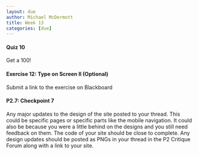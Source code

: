 ```yaml
---
layout: due
author: Michael McDermott
title: Week 13
categories: [due]
---
```

#### Quiz 10
Get a 100!

#### Exercise 12: Type on Screen II (Optional)
Submit a link to the exercise on Blackboard

#### P2.7: Checkpoint 7
Any major updates to the design of the site posted to your thread. This could be specific pages or specific parts like the mobile navigation. It could also be because you were a little behind on the designs and you still need feedback on them. The code of your site should be close to complete. Any design updates should be posted as PNGs in your thread in the P2 Critique Forum along with a link to your site.
